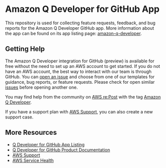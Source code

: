 # Amazon Q Developer for GitHub App

This repository is used for collecting feature requests, feedback, and bug
reports for the Amazon Q Developer GitHub app. More information about the app
can be found on its app listing page:
[amazon-q-developer](https://github.com/apps/amazon-q-developer).

Getting Help
------------

The Amazon Q Developer integration for GitHub (preview) is available for free
without the need to set up an AWS account to get started. If you do not have
an AWS account, the best way to interact with our team is through GitHub.
You can [open an issue](https://github.com/Amazon-Q-Developer/feedback-q-developer-for-github-app/issues/new/choose) and
choose from one of our templates for guidance, bug reports, or feature requests.
Please check for open similar [issues](https://github.com/Amazon-Q-Developer/feedback-q-developer-for-github-app/issues/) before opening another one.

You may find help from the community on [AWS re:Post](https://repost.aws) with the tag [Amazon Q Developer](https://repost.aws/tags/TA0dcbVDP4QgWbj0696CFBXA/amazon-q-developer).

If you have a support plan with [AWS Support](https://aws.amazon.com/premiumsupport), you can also create a new support case.

More Resources
--------------

- [Q Developer for GitHub App Listing](https://github.com/apps/amazon-q-developer)
- [Q Developer for GitHub Product Documentation](https://docs.aws.amazon.com/amazonq/latest/qdeveloper-ug/amazon-q-for-github.html)
- [AWS Support](https://console.aws.amazon.com/support/home#/)
- [AWS Service Health](https://health.aws.amazon.com/health/status)
